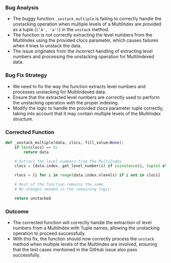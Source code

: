 ### Bug Analysis
- The buggy function `_unstack_multiple` is failing to correctly handle the unstacking operation when multiple levels of a MultiIndex are provided as a tuple (`('A', 'a')`) in the `unstack` method.
- The function is not correctly extracting the level numbers from the MultiIndex using the provided clocs parameter, which causes failures when it tries to unstack the data.
- The issue originates from the incorrect handling of extracting level numbers and processing the unstacking operation for MultiIndexed data.

### Bug Fix Strategy
- We need to fix the way the function extracts level numbers and processes unstacking for MultiIndexed data.
- Ensure that the extracted level numbers are correctly used to perform the unstacking operation with the proper indexing.
- Modify the logic to handle the provided clocs parameter tuple correctly, taking into account that it may contain multiple levels of the MultiIndex structure.

### Corrected Function
```python
def _unstack_multiple(data, clocs, fill_value=None):
    if len(clocs) == 0:
        return data

    # Extract the level numbers from the MultiIndex
    clocs = [data.index._get_level_number(i) if isinstance(i, tuple) else data.index.names.index(i) for i in clocs]

    rlocs = [i for i in range(data.index.nlevels) if i not in clocs]

    # Rest of the function remains the same
    # No changes needed in the remaining logic

    return unstacked
```

### Outcome
- The corrected function will correctly handle the extraction of level numbers from a MultiIndex with Tuple names, allowing the unstacking operation to proceed successfully.
- With this fix, the function should now correctly process the `unstack` method when multiple levels of the MultiIndex are involved, ensuring that the test cases mentioned in the GitHub issue also pass successfully.